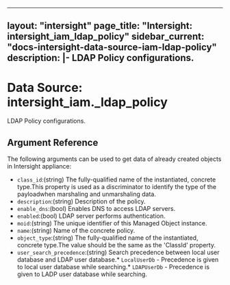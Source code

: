 
---
layout: "intersight"
page_title: "Intersight: intersight_iam_ldap_policy"
sidebar_current: "docs-intersight-data-source-iam-ldap-policy"
description: |-
LDAP Policy configurations.
---

# Data Source: intersight_iam._ldap_policy
LDAP Policy configurations.
## Argument Reference
The following arguments can be used to get data of already created objects in Intersight appliance:
* `class_id`:(string) The fully-qualified name of the instantiated, concrete type.This property is used as a discriminator to identify the type of the payloadwhen marshaling and unmarshaling data. 
* `description`:(string) Description of the policy. 
* `enable_dns`:(bool) Enables DNS to access LDAP servers. 
* `enabled`:(bool) LDAP server performs authentication. 
* `moid`:(string) The unique identifier of this Managed Object instance. 
* `name`:(string) Name of the concrete policy. 
* `object_type`:(string) The fully-qualified name of the instantiated, concrete type.The value should be the same as the 'ClassId' property. 
* `user_search_precedence`:(string) Search precedence between local user database and LDAP user database.* `LocalUserDb` - Precedence is given to local user database while searching.* `LDAPUserDb` - Precedence is given to LADP user database while searching. 
